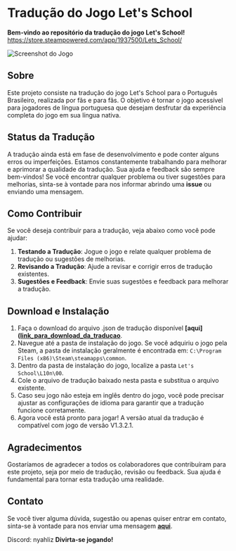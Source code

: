# Tradução do Jogo Let's School

**Bem-vindo ao repositório da tradução do jogo Let's School!**
https://store.steampowered.com/app/1937500/Lets_School/

![Screenshot do Jogo](link_para_screenshot.png)

## Sobre

Este projeto consiste na tradução do jogo Let's School para o Português Brasileiro, realizada por fãs e para fãs. O objetivo é tornar o jogo acessível para jogadores de língua portuguesa que desejam desfrutar da experiência completa do jogo em sua língua nativa.

## Status da Tradução

A tradução ainda está em fase de desenvolvimento e pode conter alguns erros ou imperfeições. Estamos constantemente trabalhando para melhorar e aprimorar a qualidade da tradução. Sua ajuda e feedback são sempre bem-vindos! Se você encontrar qualquer problema ou tiver sugestões para melhorias, sinta-se à vontade para nos informar abrindo uma **issue** ou enviando uma mensagem.

## Como Contribuir

Se você deseja contribuir para a tradução, veja abaixo como você pode ajudar:

1. **Testando a Tradução**: Jogue o jogo e relate qualquer problema de tradução ou sugestões de melhorias.
2. **Revisando a Tradução**: Ajude a revisar e corrigir erros de tradução existentes.
3. **Sugestões e Feedback**: Envie suas sugestões e feedback para melhorar a tradução.

## Download e Instalação

1. Faça o download do arquivo .json de tradução disponível **[aqui]([link_para_download_da_traducao](https://github.com/NyahLiz/LetsSchoolGame/releases)**.
2. Navegue até a pasta de instalação do jogo. Se você adquiriu o jogo pela Steam, a pasta de instalação geralmente é encontrada em: `C:\Program Files (x86)\Steam\steamapps\common`.
3. Dentro da pasta de instalação do jogo, localize a pasta `Let's School\L10n\00`.
4. Cole o arquivo de tradução baixado nesta pasta e substitua o arquivo existente.
5. Caso seu jogo não esteja em inglês dentro do jogo, você pode precisar ajustar as configurações de idioma para garantir que a tradução funcione corretamente.
6. Agora você está pronto para jogar! A versão atual da tradução é compatível com jogo de versão V1.3.2.1.

## Agradecimentos

Gostaríamos de agradecer a todos os colaboradores que contribuíram para este projeto, seja por meio de tradução, revisão ou feedback. Sua ajuda é fundamental para tornar esta tradução uma realidade.

## Contato

Se você tiver alguma dúvida, sugestão ou apenas quiser entrar em contato, sinta-se à vontade para nos enviar uma mensagem **[aqui](https://github.com/NyahLiz/LetsSchoolGame/issues)**.

Discord: nyahliz
**Divirta-se jogando!**

